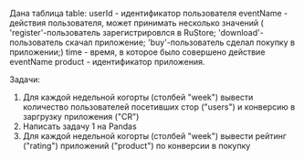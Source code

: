 Дана таблица table:
  userId - идентификатор пользователя
  eventName - действия пользователя, может принимать несколько значений (
      'register'-пользователь зарегистрировлся в RuStore;
      'download'-пользователь скачал приложение;
      'buy'-пользователь сделал покупку в приложении;)
  time - время, в которое было совершено действие eventName
  product - идентификатор приложения.

Задачи:
1. Для каждой недельной когорты (столбей "week") вывести количество пользователей посетивших стор ("users") и конверсию в заргрузку приложения ("CR")
2. Написать задачу 1 на Pandas
3. Для каждой недельной когорты (столбей "week") вывести рейтинг ("rating") приложений ("product") по конверсии в покупку
